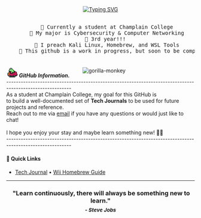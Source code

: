 <div align="center">
  <a href="https://git.io/typing-svg">
    <img src="https://readme-typing-svg.demolab.com?font=Fira+Code&pause=1000&width=435&lines=I'm+Louis%2C+welcome+to+my+github+%3A)" alt="Typing SVG" />
  </a>
  <br><br>
  <pre style="margin-bottom: 20px;">
    🏫 Currently a student at Champlain College
    💼 My major is Cybersecurity & Computer Networking
    📖 3rd year!!! 
    🤔 I preach Kali Linux, Homebrew, and WSL Tools
    🔨 This github is a work in progress, but soon to be completed
  </pre>
</div>


<img src="https://github.com/louismattiolo/louismattiolo/blob/c79a5cdc32e3a64b0e6ffcd14c624f2849fd1d0a/frog-mother.gif" width="30px">&nbsp;***GitHub Information.***
<img align="right" style="margin-left: -20px;" width=300px alt="gorilla-monkey" src="https://github.com/louismattiolo/louismattiolo/blob/main/gorilla-monkey.gif"/>
<br> ---------------------------------------------------------------------------------------------------------<br>
As a student at Champlain College, my goal for this GitHub is <br> to build a well-documented set of <strong>Tech Journals</strong> to be used for future projects and reference.<br>
Reach out to me via <a href="mailto:louis.mattiolo@mymail.champlain.edu">email</a> if you have any questions or would just like to chat!<br> <br>
I hope you enjoy your stay and maybe learn something new! 🚀💫
<br> ---------------------------------------------------------------------------------------------------------
</div>

#### 📂 Quick Links
- [Tech Journal](https://github.com/louismattiolo/Tech-Journal)    • [Wii Homebrew Guide]() 

---------------------------------------------------------------------------------------------------------

<h3 align="center">
  &nbsp;"Learn continuously, there will always be something new to learn."
  <br>
  <sub><em>- Steve Jobs</em></sub>
</h3>



